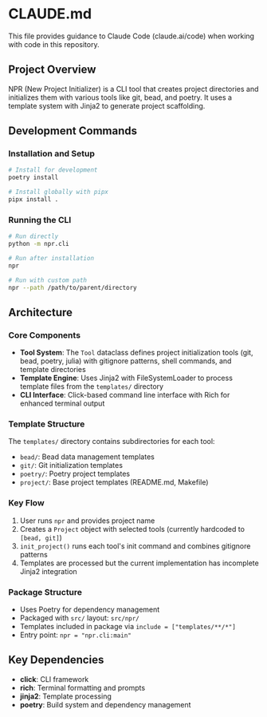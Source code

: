 # CLAUDE.md

This file provides guidance to Claude Code (claude.ai/code) when working with code in this repository.

## Project Overview

NPR (New Project Initializer) is a CLI tool that creates project directories and initializes them with various tools like git, bead, and poetry. It uses a template system with Jinja2 to generate project scaffolding.

## Development Commands

### Installation and Setup
```bash
# Install for development
poetry install

# Install globally with pipx
pipx install .
```

### Running the CLI
```bash
# Run directly
python -m npr.cli

# Run after installation
npr

# Run with custom path
npr --path /path/to/parent/directory
```

## Architecture

### Core Components

- **Tool System**: The `Tool` dataclass defines project initialization tools (git, bead, poetry, julia) with gitignore patterns, shell commands, and template directories
- **Template Engine**: Uses Jinja2 with FileSystemLoader to process template files from the `templates/` directory
- **CLI Interface**: Click-based command line interface with Rich for enhanced terminal output

### Template Structure
The `templates/` directory contains subdirectories for each tool:
- `bead/`: Bead data management templates 
- `git/`: Git initialization templates
- `poetry/`: Poetry project templates
- `project/`: Base project templates (README.md, Makefile)

### Key Flow
1. User runs `npr` and provides project name
2. Creates a `Project` object with selected tools (currently hardcoded to `[bead, git]`)
3. `init_project()` runs each tool's init command and combines gitignore patterns
4. Templates are processed but the current implementation has incomplete Jinja2 integration

### Package Structure
- Uses Poetry for dependency management
- Packaged with `src/` layout: `src/npr/`
- Templates included in package via `include = ["templates/**/*"]`
- Entry point: `npr = "npr.cli:main"`

## Key Dependencies

- **click**: CLI framework
- **rich**: Terminal formatting and prompts  
- **jinja2**: Template processing
- **poetry**: Build system and dependency management